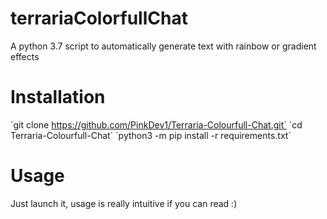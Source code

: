 # terrariaColorfullChat
A python 3.7 script to automatically generate text with rainbow or gradient effects

# Installation
´git clone https://github.com/PinkDev1/Terraria-Colourfull-Chat.git´
´cd Terraria-Colourfull-Chat´
´python3 -m pip install -r requirements.txt´

# Usage
Just launch it, usage is really intuitive if you can read :)
